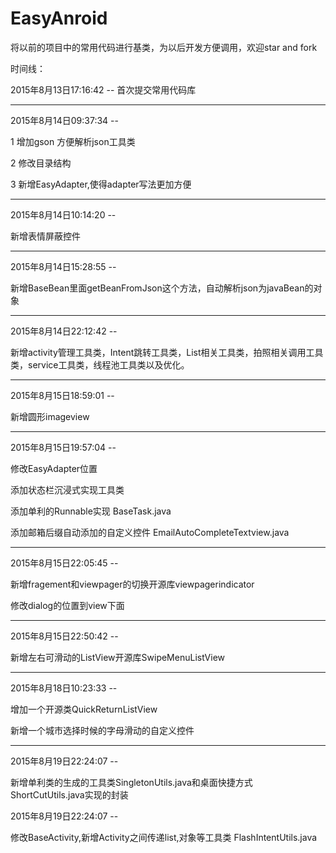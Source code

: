 # EasyAnroid
将以前的项目中的常用代码进行基类，为以后开发方便调用，欢迎star and fork 

时间线：

2015年8月13日17:16:42 -- 首次提交常用代码库

----------

2015年8月14日09:37:34 -- 

1 增加gson 方便解析json工具类

2 修改目录结构

3 新增EasyAdapter,使得adapter写法更加方便

----------

2015年8月14日10:14:20 -- 

新增表情屏蔽控件

----------

2015年8月14日15:28:55 -- 

新增BaseBean里面getBeanFromJson这个方法，自动解析json为javaBean的对象

----------

2015年8月14日22:12:42 --

新增activity管理工具类，Intent跳转工具类，List相关工具类，拍照相关调用工具类，service工具类，线程池工具类以及优化。


----------

2015年8月15日18:59:01 --

新增圆形imageview


----------
2015年8月15日19:57:04 --

修改EasyAdapter位置

添加状态栏沉浸式实现工具类

添加单利的Runnable实现 BaseTask.java

添加邮箱后缀自动添加的自定义控件  EmailAutoCompleteTextview.java


----------

2015年8月15日22:05:45 --

新增fragement和viewpager的切换开源库viewpagerindicator

修改dialog的位置到view下面

----------

2015年8月15日22:50:42 --

新增左右可滑动的ListView开源库SwipeMenuListView

----------

2015年8月18日10:23:33 --

增加一个开源类QuickReturnListView

新增一个城市选择时候的字母滑动的自定义控件

----------

2015年8月19日22:24:07 --

新增单利类的生成的工具类SingletonUtils.java和桌面快捷方式ShortCutUtils.java实现的封装

2015年8月19日22:24:07 --

修改BaseActivity,新增Activity之间传递list,对象等工具类 FlashIntentUtils.java

